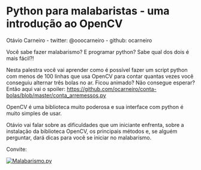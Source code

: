 # Python para malabaristas - uma introdução ao OpenCV

Otávio Carneiro - twitter: @ooocarneiro - github: ocarneiro

Você sabe fazer malabarismo? E programar python? Sabe qual dos dois é mais fácil?!

Nesta palestra você vai aprender como é possível fazer um script python com menos de 100 linhas que usa OpenCV para contar quantas vezes você conseguiu alternar três bolas no ar. Ficou animado? Não consegue esperar? Então aqui vai o spoiler: https://github.com/ocarneiro/conta-bolas/blob/master/conta_arremessos.py

OpenCV é uma biblioteca muito poderosa e sua interface com python é muito simples de usar.

Otávio vai falar sobre as dificuldades que um iniciante enfrenta, sobre a instalação da biblioteca OpenCV, os principais métodos e, se alguém perguntar, dará dicas para você se iniciar no malabarismo.

Convite: 

[![Malabarismo.py](http://img.youtube.com/vi/WmLoj2qBGe4/0.jpg)](http://www.youtube.com/watch?v=WmLoj2qBGe4)

